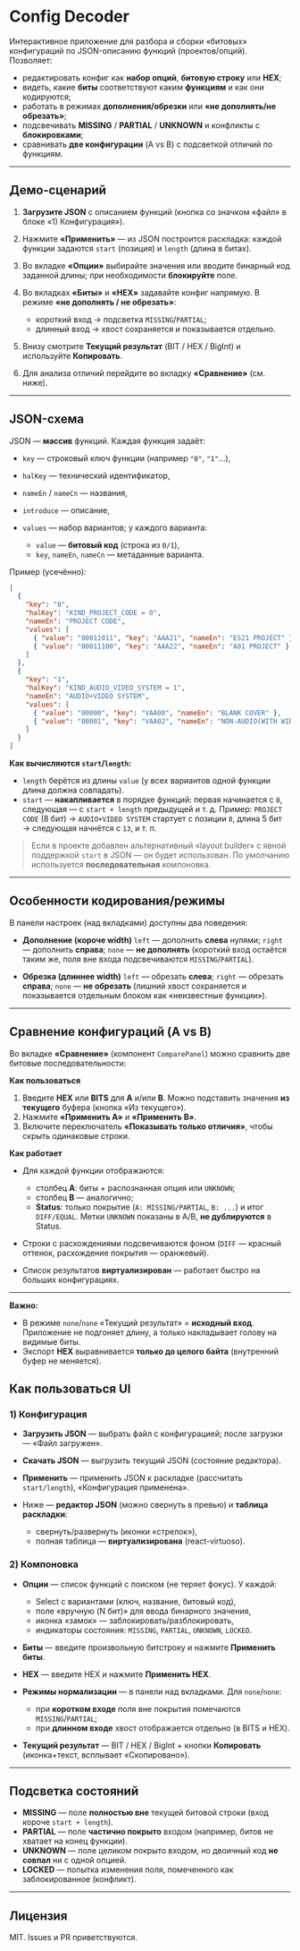 # Config Decoder

Интерактивное приложение для разбора и сборки «битовых» конфигураций по JSON-описанию функций (проектов/опций). Позволяет:

- редактировать конфиг как **набор опций**, **битовую строку** или **HEX**;
- видеть, какие **биты** соответствуют каким **функциям** и как они кодируются;
- работать в режимах **дополнения/обрезки** или **«не дополнять/не обрезать»**;
- подсвечивать **MISSING** / **PARTIAL** / **UNKNOWN** и конфликты с **блокировками**;
- сравнивать **две конфигурации** (A vs B) с подсветкой отличий по функциям.

---

## Демо-сценарий

1. **Загрузите JSON** с описанием функций (кнопка со значком «файл» в блоке «1) Конфигурация»).
2. Нажмите **«Применить»** — из JSON построится раскладка: каждой функции задаются `start` (позиция) и `length` (длина в битах).
3. Во вкладке **«Опции»** выбирайте значения или вводите бинарный код заданной длины; при необходимости **блокируйте** поле.
4. Во вкладках **«Биты»** и **«HEX»** задавайте конфиг напрямую. В режиме **«не дополнять / не обрезать»**:

   - короткий вход → подсветка `MISSING`/`PARTIAL`;
   - длинный вход → хвост сохраняется и показывается отдельно.

5. Внизу смотрите **Текущий результат** (BIT / HEX / BigInt) и используйте **Копировать**.
6. Для анализа отличий перейдите во вкладку **«Сравнение»** (см. ниже).

---

## JSON-схема

JSON — **массив** функций. Каждая функция задаёт:

- `key` — строковый ключ функции (например `"0"`, `"1"`…),
- `halKey` — технический идентификатор,
- `nameEn` / `nameCn` — названия,
- `introduce` — описание,
- `values` — набор вариантов; у каждого варианта:

  - `value` — **битовый код** (строка из `0/1`),
  - `key`, `nameEn`, `nameCn` — метаданные варианта.

Пример (усечённо):

```json
[
  {
    "key": "0",
    "halKey": "KIND_PROJECT_CODE = 0",
    "nameEn": "PROJECT CODE",
    "values": [
      { "value": "00011011", "key": "AAA21", "nameEn": "ES21 PROJECT" },
      { "value": "00011100", "key": "AAA22", "nameEn": "A01 PROJECT" }
    ]
  },
  {
    "key": "1",
    "halKey": "KIND_AUDIO_VIDEO_SYSTEM = 1",
    "nameEn": "AUDIO+VIDEO SYSTEM",
    "values": [
      { "value": "00000", "key": "VAA00", "nameEn": "BLANK COVER" },
      { "value": "00001", "key": "VAA02", "nameEn": "NON-AUDIO(WITH WIRE)" }
    ]
  }
]
```

**Как вычисляются `start`/`length`:**

- `length` берётся из длины `value` (у всех вариантов одной функции длина должна совпадать).
- `start` — **накапливается** в порядке функций: первая начинается с `0`, следующая — с `start + length` предыдущей и т. д.
  Пример: `PROJECT CODE` (8 бит) → `AUDIO+VIDEO SYSTEM` стартует с позиции `8`, длина 5 бит → следующая начнётся с `13`, и т. п.

> Если в проекте добавлен альтернативный «layout builder» с явной поддержкой `start` в JSON — он будет использован. По умолчанию используется **последовательная** компоновка.

---

## Особенности кодирования/режимы

В панели настроек (над вкладками) доступны два поведения:

- **Дополнение (короче width)**
  `left` — дополнить **слева** нулями;
  `right` — дополнить **справа**;
  `none` — **не дополнять** (короткий вход остаётся таким же, поля вне входа подсвечиваются `MISSING`/`PARTIAL`).

- **Обрезка (длиннее width)**
  `left` — обрезать **слева**;
  `right` — обрезать **справа**;
  `none` — **не обрезать** (лишний хвост сохраняется и показывается отдельным блоком как «неизвестные функции»).

---

## Сравнение конфигураций (A vs B)

Во вкладке **«Сравнение»** (компонент `ComparePanel`) можно сравнить две битовые последовательности:

**Как пользоваться**

1. Введите **HEX** или **BITS** для **A** и/или **B**.
   Можно подставить значения **из текущего** буфера (кнопка «Из текущего»).
2. Нажмите **«Применить A»** и **«Применить B»**.
3. Включите переключатель **«Показывать только отличия»**, чтобы скрыть одинаковые строки.

**Как работает**

- Для каждой функции отображаются:

  - столбец **A**: биты + распознанная опция или `UNKNOWN`;
  - столбец **B** — аналогично;
  - **Status**: только покрытие (`A: MISSING/PARTIAL`, `B: ...`) и итог `DIFF/EQUAL`.
    Метки `UNKNOWN` показаны в A/B, **не дублируются** в Status.

- Строки с расхождениями подсвечиваются фоном (`DIFF` — красный оттенок, расхождение покрытия — оранжевый).
- Список результатов **виртуализирован** — работает быстро на больших конфигурациях.

---

**Важно:**

- В режиме `none`/`none` «Текущий результат» = **исходный вход**. Приложение не подгоняет длину, а только накладывает голову на видимые биты.
- Экспорт **HEX** выравнивается **только до целого байта** (внутренний буфер не меняется).

## Как пользоваться UI

### 1) Конфигурация

- **Загрузить JSON** — выбрать файл с конфигурацией; после загрузки — «Файл загружен».
- **Скачать JSON** — выгрузить текущий JSON (состояние редактора).
- **Применить** — применить JSON к раскладке (рассчитать `start/length`), «Конфигурация применена».
- Ниже — **редактор JSON** (можно свернуть в превью) и **таблица раскладки**:

  - свернуть/развернуть (иконки «стрелок»),
  - полная таблица — **виртуализирована** (react-virtuoso).

### 2) Компоновка

- **Опции** — список функций с поиском (не теряет фокус). У каждой:

  - Select с вариантами (ключ, название, битовый код),
  - поле «вручную (N бит)» для ввода бинарного значения,
  - иконка «замок» — заблокировать/разблокировать,
  - индикаторы состояния: `MISSING`, `PARTIAL`, `UNKNOWN`, `LOCKED`.

- **Биты** — введите произвольную битстроку и нажмите **Применить биты**.
- **HEX** — введите HEX и нажмите **Применить HEX**.
- **Режимы нормализации** — в панели над вкладками.
  Для `none`/`none`:

  - при **коротком входе** поля вне покрытия помечаются `MISSING`/`PARTIAL`;
  - при **длинном входе** хвост отображается отдельно (в BITS и HEX).

- **Текущий результат** — BIT / HEX / BigInt + кнопки **Копировать** (иконка+текст, всплывает «Скопировано»).

---

## Подсветка состояний

- **MISSING** — поле **полностью вне** текущей битовой строки (вход короче `start + length`).
- **PARTIAL** — поле **частично покрыто** входом (например, битов не хватает на конец функции).
- **UNKNOWN** — поле целиком покрыто входом, но двоичный код **не совпал** ни с одной опцией.
- **LOCKED** — попытка изменения поля, помеченного как заблокированное (конфликт).

---

## Лицензия

MIT. Issues и PR приветствуются.
